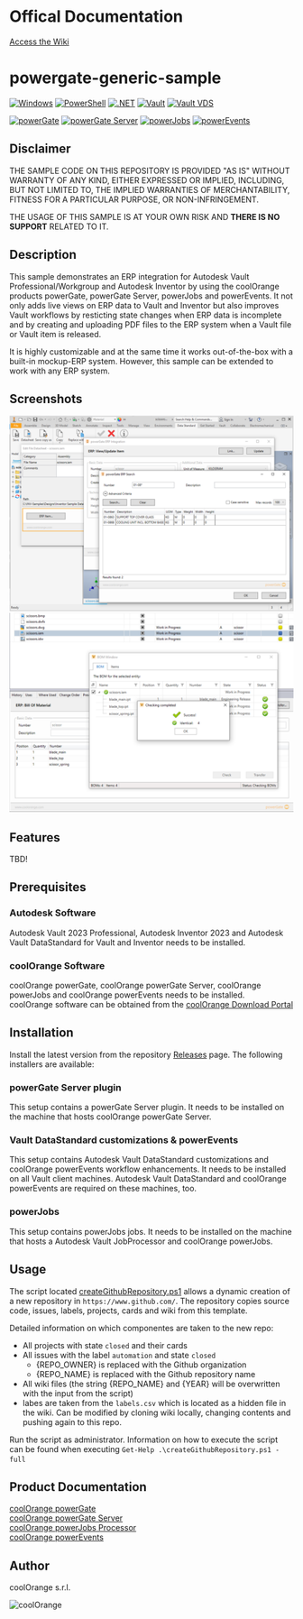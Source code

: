 # Offical Documentation

[Access the Wiki](./wiki/_sidebar.md)

# powergate-generic-sample

[![Windows](https://img.shields.io/badge/Platform-Windows-lightgray.svg)](https://www.microsoft.com/en-us/windows/)
[![PowerShell](https://img.shields.io/badge/PowerShell-5-blue.svg)](https://microsoft.com/PowerShell/)
[![.NET](https://img.shields.io/badge/.NET%20Framework-4.7-blue.svg)](https://dotnet.microsoft.com/)
[![Vault](https://img.shields.io/badge/Autodesk%20Vault-2020-yellow.svg)](https://www.autodesk.com/products/vault/)
[![Vault VDS](https://img.shields.io/badge/Autodesk%20Vault%20DataStandard-2020-yellow.svg)](https://www.autodesk.com/products/vault/)

[![powerGate](https://img.shields.io/badge/coolOrange%20powerGate-20-orange.svg)](https://www.coolorange.com/en-eu/connect.html#powerGate)
[![powerGate Server](https://img.shields.io/badge/coolOrange%20powerGate%20Server-20-orange.svg)](https://www.coolorange.com/en-eu/connect.html#powerGate)
[![powerJobs](https://img.shields.io/badge/coolOrange%20powerJobs-20-orange.svg)](https://www.coolorange.com/en-eu/enhance.html#powerJobs)
[![powerEvents](https://img.shields.io/badge/coolOrange%20powerEvents-20-orange.svg)](https://www.coolorange.com/en-eu/enhance.html#powerEvents)

## Disclaimer

THE SAMPLE CODE ON THIS REPOSITORY IS PROVIDED "AS IS" WITHOUT WARRANTY OF ANY KIND, EITHER EXPRESSED OR IMPLIED, INCLUDING, BUT NOT LIMITED TO, THE IMPLIED WARRANTIES OF MERCHANTABILITY, FITNESS FOR A PARTICULAR PURPOSE, OR NON-INFRINGEMENT.

THE USAGE OF THIS SAMPLE IS AT YOUR OWN RISK AND **THERE IS NO SUPPORT** RELATED TO IT.

## Description

This sample demonstrates an ERP integration for Autodesk Vault Professional/Workgroup and Autodesk Inventor by using the coolOrange products powerGate, powerGate Server, powerJobs and powerEvents. It not only adds live views on ERP data to Vault and Inventor but also improves Vault workflows by resticting state changes when ERP data is incomplete and by creating and uploading PDF files to the ERP system when a Vault file or Vault item is released.

It is highly customizable and at the same time it works out-of-the-box with a built-in mockup-ERP system. However, this sample can be extended to work with any ERP system.

## Screenshots

![Sample Inventor](Images/Readme_Inventor.png)
![Sample Vault BOM](Images/Readme_Vault_BOM.png)

## Features

TBD!

## Prerequisites

### Autodesk Software
Autodesk Vault 2023 Professional, Autodesk Inventor 2023 and Autodesk Vault DataStandard for Vault and Inventor needs to be installed.

### coolOrange Software 
coolOrange powerGate, coolOrange powerGate Server, coolOrange powerJobs and coolOrange powerEvents needs to be installed.  
coolOrange software can be obtained from the [coolOrange Download Portal](https://download.coolorange.com)

## Installation
Install the latest version from the repository [Releases](https://github.com/coolOrangeLabs/powerGateTemplate/releases/latest) page. The following installers are available: 

### powerGate Server plugin
This setup contains a powerGate Server plugin. It needs to be installed on the machine that hosts coolOrange powerGate Server.

### Vault DataStandard customizations & powerEvents
This setup contains Autodesk Vault DataStandard customizations and coolOrange powerEvents workflow enhancements. It needs to be installed on all Vault client machines. Autodesk Vault DataStandard and coolOrange powerEvents are required on these machines, too.

### powerJobs
This setup contains powerJobs jobs. It needs to be installed on the machine that hosts a Autodesk Vault JobProcessor and coolOrange powerJobs.

## Usage

The script located [createGithubRepository.ps1](https://github.com/coolOrangeProjects/PowerShell.Extensions/tree/master/Others/Automated%20Repository%20Creation) allows a dynamic creation of a new repository in `https://www.github.com/`. The repository copies source code, issues, labels, projects, cards and wiki from this template.

Detailed information on which componentes are taken to the new repo:
- All projects with state `closed` and their cards
- All issues with the label `automation` and state `closed`
  - {REPO_OWNER} is replaced with the Github organization
  - {REPO_NAME} is replaced with the Github repository name 
- All wiki files (the string {REPO_NAME} and {YEAR} will be overwritten with the input from the script)
- labes are taken from the `labels.csv` which is located as a hidden file in the wiki. Can be modified by cloning wiki locally, changing contents and pushing again to this repo.

Run the script as administrator.
Information on how to execute the script can be found when executing `Get-Help .\createGithubRepository.ps1 -full`


## Product Documentation

[coolOrange powerGate](https://www.coolorange.com/wiki/doku.php?id=powergate)  
[coolOrange powerGate Server](https://www.coolorange.com/wiki/doku.php?id=powergateserver)  
[coolOrange powerJobs Processor](https://www.coolorange.com/wiki/doku.php?id=powerjobs)  
[coolOrange powerEvents](https://www.coolorange.com/wiki/doku.php?id=powerevents)


## Author
coolOrange s.r.l.  

![coolOrange](https://i.ibb.co/NmnmjDT/Logo-CO-Full-colore-RGB-short-Payoff.png)


